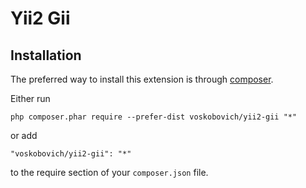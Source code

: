 Yii2 Gii
================================

Installation
------------

The preferred way to install this extension is through [composer](http://getcomposer.org/download/).

Either run

```
php composer.phar require --prefer-dist voskobovich/yii2-gii "*"
```

or add

```
"voskobovich/yii2-gii": "*"
```

to the require section of your `composer.json` file.